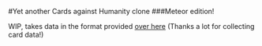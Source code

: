#Yet another Cards against Humanity clone
###Meteor edition!

WIP, takes data in the format provided [over here](http://www.crhallberg.com/cah/json) (Thanks a lot for collecting card data!)
